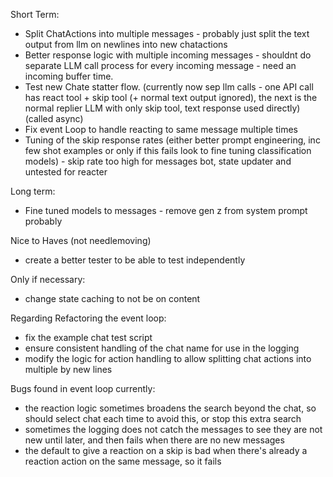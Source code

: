 Short Term:

- Split ChatActions into multiple messages - probably just split the text output from llm on newlines into new chatactions
- Better response logic with multiple incoming messages - shouldnt do separate LLM call process for every incoming message - need an incoming buffer time.
- Test new Chate statter flow. (currently now sep llm calls - one API call has react tool + skip tool (+ normal text output ignored), the next is the normal replier LLM with only skip tool, text response used directly) (called async)
- Fix event Loop to handle reacting to same message multiple times
- Tuning of the skip response rates (either better prompt engineering, inc few shot examples or only if this fails look to fine tuning classification models) - skip rate too high for messages bot, state updater and untested for reacter

Long term:

- Fine tuned models to messages - remove gen z from system prompt probably

Nice to Haves (not needlemoving)

- create a better tester to be able to test independently

Only if necessary:

- change state caching to not be on content


Regarding Refactoring the event loop:
- fix the example chat test script
- ensure consistent handling of the chat name for use in the logging
- modify the logic for action handling to allow splitting chat actions into multiple by new lines


Bugs found in event loop currently:
- the reaction logic sometimes broadens the search beyond the chat, so should select chat each time to avoid this, or stop this extra search
- sometimes the logging does not catch the messages to see they are not new until later, and then fails when there are no new messages
- the default to give a reaction on a skip is bad when there's already a reaction action on the same message, so it fails


